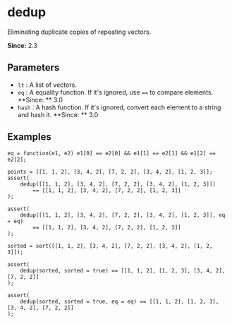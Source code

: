 # dedup

Eliminating duplicate copies of repeating vectors. 

**Since:** 2.3

## Parameters

- `lt` : A list of vectors.
- `eq` : A equality function. If it's ignored, use `==` to compare elements. **Since: ** 3.0
- `hash` : A hash function. If it's ignored, convert each element to a string and hash it. **Since: ** 3.0

## Examples

    eq = function(e1, e2) e1[0] == e2[0] && e1[1] == e2[1] && e1[2] == e2[2];

    points = [[1, 1, 2], [3, 4, 2], [7, 2, 2], [3, 4, 2], [1, 2, 3]];
    assert(
        dedup([[1, 1, 2], [3, 4, 2], [7, 2, 2], [3, 4, 2], [1, 2, 3]]) 
            == [[1, 1, 2], [3, 4, 2], [7, 2, 2], [1, 2, 3]]
    );

    assert(
        dedup([[1, 1, 2], [3, 4, 2], [7, 2, 2], [3, 4, 2], [1, 2, 3]], eq = eq) 
            == [[1, 1, 2], [3, 4, 2], [7, 2, 2], [1, 2, 3]]
    );

    sorted = sort([[1, 1, 2], [3, 4, 2], [7, 2, 2], [3, 4, 2], [1, 2, 3]]);

    assert(
        dedup(sorted, sorted = true) == [[1, 1, 2], [1, 2, 3], [3, 4, 2], [7, 2, 2]]
    );

    assert(
        dedup(sorted, sorted = true, eq = eq) == [[1, 1, 2], [1, 2, 3], [3, 4, 2], [7, 2, 2]]
    );